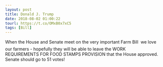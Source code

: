 ```yaml
---
layout: post
title: Donald J. Trump
date: 2018-08-02 01:00:22
tourl: https://t.co/OMxB0x7xC5
tags: [Bill]
---
```

When the House and Senate meet on the very important Farm Bill  we love our farmers - hopefully they will be able to leave the WORK REQUIREMENTS FOR FOOD STAMPS PROVISION that the House approved. Senate should go to 51 votes!